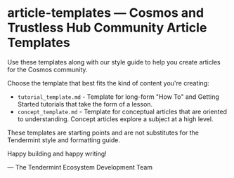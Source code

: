# article-templates — Cosmos and Trustless Hub Community Article Templates

Use these templates along with our style guide to help you create articles for the Cosmos community. 

Choose the template that best fits the kind of content you're creating:

* `tutorial_template.md` - Template for long-form "How To" and Getting Started tutorials that take the form of a lesson.
* `concept_template.md` - Template for conceptual articles that are oriented to understanding. Concept articles explore a subject at a high level.

These templates are starting points and are not substitutes for the Tendermint style and formatting guide. 

Happy building and happy writing!

— The Tendermint Ecosystem Development Team